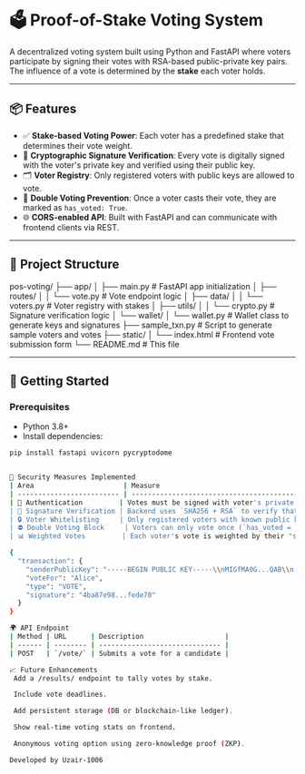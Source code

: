 # 🗳️ Proof-of-Stake Voting System

A decentralized voting system built using Python and FastAPI where voters participate by signing their votes with RSA-based public-private key pairs. The influence of a vote is determined by the **stake** each voter holds.

---

## 📦 Features

- ✅ **Stake-based Voting Power**: Each voter has a predefined stake that determines their vote weight.
- 🔐 **Cryptographic Signature Verification**: Every vote is digitally signed with the voter's private key and verified using their public key.
- 🗂️ **Voter Registry**: Only registered voters with public keys are allowed to vote.
- 🚫 **Double Voting Prevention**: Once a voter casts their vote, they are marked as `has_voted: True`.
- 🌐 **CORS-enabled API**: Built with FastAPI and can communicate with frontend clients via REST.

---

## 🔧 Project Structure

pos-voting/
├── app/
│ ├── main.py # FastAPI app initialization
│ ├── routes/
│ │ └── vote.py # Vote endpoint logic
│ ├── data/
│ │ └── voters.py # Voter registry with stakes
│ ├── utils/
│ │ └── crypto.py # Signature verification logic
│ └── wallet/
│ └── wallet.py # Wallet class to generate keys and signatures
├── sample_txn.py # Script to generate sample voters and votes
├── static/
│ └── index.html # Frontend vote submission form
└── README.md # This file


---

## 🚀 Getting Started

### Prerequisites

- Python 3.8+
- Install dependencies:

```bash
pip install fastapi uvicorn pycryptodome


🧠 Security Measures Implemented
| Area                      | Measure                                                              |
| ------------------------- | -------------------------------------------------------------------- |
| 🔏 Authentication         | Votes must be signed with voter's private key                        |
| 🧾 Signature Verification | Backend uses `SHA256 + RSA` to verify that sender signed the message |
| 🔒 Voter Whitelisting     | Only registered voters with known public keys can cast a vote        |
| ⛔ Double Voting Block     | Voters can only vote once (`has_voted = True` after voting)          |
| 📊 Weighted Votes         | Each voter's vote is weighted by their "stake" value                 |

{
  "transaction": {
    "senderPublicKey": "-----BEGIN PUBLIC KEY-----\\nMIGfMA0G...QAB\\n-----END PUBLIC KEY-----",
    "voteFor": "Alice",
    "type": "VOTE",
    "signature": "4ba87e98...fede70"
  }
}

🌍 API Endpoint
| Method | URL      | Description                    |
| ------ | -------- | ------------------------------ |
| POST   | `/vote/` | Submits a vote for a candidate |

📈 Future Enhancements
 Add a /results/ endpoint to tally votes by stake.

 Include vote deadlines.

 Add persistent storage (DB or blockchain-like ledger).

 Show real-time voting stats on frontend.

 Anonymous voting option using zero-knowledge proof (ZKP).

Developed by Uzair-1006